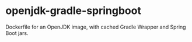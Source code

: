 # openjdk-gradle-springboot
Dockerfile for an OpenJDK image, with cached Gradle Wrapper and Spring Boot jars.
